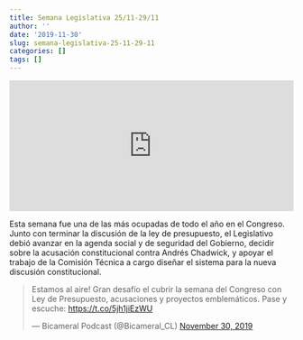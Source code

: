 ```yaml
---
title: Semana Legislativa 25/11-29/11
author: ''
date: '2019-11-30'
slug: semana-legislativa-25-11-29-11
categories: []
tags: []
---
```


<iframe src="https://open.spotify.com/embed-podcast/episode/2FoHAyf4fftRkGNbVToqNr" width="100%" height="232" frameborder="0" allowtransparency="true" allow="encrypted-media"></iframe>

Esta semana fue una de las más ocupadas de todo el año en el Congreso. Junto con terminar la discusión de la ley de presupuesto, el Legislativo debió avanzar en la agenda social y de seguridad del Gobierno, decidir sobre la acusación constitucional contra Andrés Chadwick, y apoyar el trabajo de la Comisión Técnica a cargo diseñar el sistema para la nueva discusión constitucional. 

<blockquote class="twitter-tweet"><p lang="es" dir="ltr">Estamos al aire! Gran desafío el cubrir la semana del Congreso con Ley de Presupuesto, acusaciones y proyectos emblemáticos. Pase y escuche: <a href="https://t.co/5jh1jiEzWU">https://t.co/5jh1jiEzWU</a></p>&mdash; Bicameral Podcast (@Bicameral_CL) <a href="https://twitter.com/Bicameral_CL/status/1200757483641421825?ref_src=twsrc%5Etfw">November 30, 2019</a></blockquote> <script async src="https://platform.twitter.com/widgets.js" charset="utf-8"></script>

